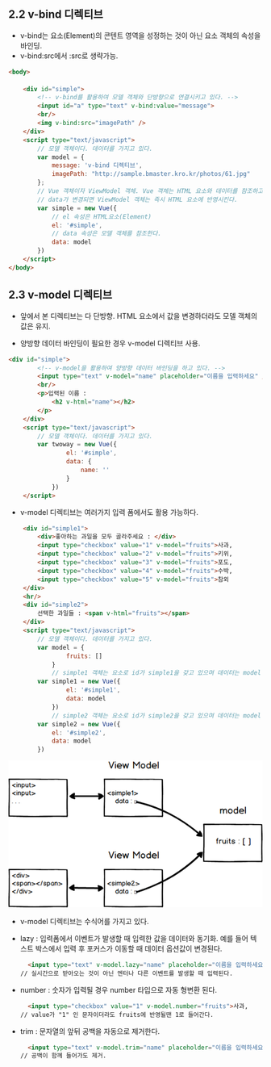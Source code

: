## 2.2 v-bind 디렉티브

- v-bind는 요소(Element)의 콘텐트 영역을 성정하는 것이 아닌 요소 객체의 속성을 바인딩.
- v-bind:src에서 :src로 생략가능.
```HTML
<body>

    <div id="simple">
        <!-- v-bind를 활용하여 모델 객체와 단방향으로 연결시키고 있다. -->
        <input id="a" type="text" v-bind:value="message">
        <br/>
        <img v-bind:src="imagePath" />
    </div>
    <script type="text/javascript">
        // 모델 객체이다. 데이터를 가지고 있다.
        var model = {
            message: 'v-bind 디렉티브',
            imagePath: "http://sample.bmaster.kro.kr/photos/61.jpg"
        };
        // Vue 객체이자 ViewModel 객체. Vue 객체는 HTML 요소와 데이터를 참조하고 있다.
        // data가 변경되면 ViewModel 객체는 즉시 HTML 요소에 반영시킨다.
        var simple = new Vue({
            // el 속성은 HTML요소(Element)
            el: '#simple',
            // data 속성은 모델 객체를 참조한다.
            data: model
        })
    </script>
</body>
```

## 2.3 v-model 디렉티브

- 앞에서 본 디렉티브는 다 단방향. HTML 요소에서 값을 변경하더라도 모델 객체의 값은 유지.

- 양방향 데이터 바인딩이 필요한 경우 v-model 디렉티브 사용.

  
```HTML
<div id="simple">
        <!-- v-model을 활용하여 양방향 데이터 바인딩을 하고 있다. -->
        <input type="text" v-model="name" placeholder="이름을 입력하세요" />
        <br/>
        <p>입력된 이름 :
            <h2 v-html="name"></h2>
        </p>
    </div>
    <script type="text/javascript">
        // 모델 객체이다. 데이터를 가지고 있다.
        var twoway = new Vue({
                el: '#simple',
                data: {
                    name: ''
                }
            })
    </script>
```

- v-model 디렉티브는 여러가지 입력 폼에서도 활용 가능하다.

```HTML
    <div id="simple1">
        <div>좋아하는 과일을 모두 골라주세요 : </div>
        <input type="checkbox" value="1" v-model="fruits">사과,
        <input type="checkbox" value="2" v-model="fruits">키위,
        <input type="checkbox" value="3" v-model="fruits">포도,
        <input type="checkbox" value="4" v-model="fruits">수박,
        <input type="checkbox" value="5" v-model="fruits">참외
    </div>
    <hr/>
    <div id="simple2">
        선택한 과일들 : <span v-html="fruits"></span>
    </div>
    <script type="text/javascript">
        // 모델 객체이다. 데이터를 가지고 있다.
        var model = {
                fruits: []
            }
            // simple1 객체는 요소로 id가 simple1을 갖고 있으며 데이터는 model 객체와 연결되어 있는 View Model이다.
        var simple1 = new Vue({
                el: '#simple1',
                data: model
            })
            // simple2 객체는 요소로 id가 simple2을 갖고 있으며 데이터는 model 객체와 연결되어 있는 View Model이다.
        var simple2 = new Vue({
            el: '#simple2',
            data: model
        })
```

![v-model](../images/v-model.png)



- v-model 디렉티브는 수식어를 가지고 있다.

- lazy : 입력폼에서 이벤트가 발생할 때 입력한 값을 데이터와 동기화. 예를 들어 텍스트 박스에서 입력 후 포커스가 이동할 때 데이터 옵션값이 변경된다.

  ```html
    <input type="text" v-model.lazy="name" placeholder="이름을 입력하세요" />
  // 실시간으로 받아오는 것이 아닌 엔터나 다른 이벤트를 발생할 때 입력된다.
  ```

- number : 숫자가 입력될 경우 number 타입으로 자동 형변환 된다.
  ```html
    <input type="checkbox" value="1" v-model.number="fruits">사과,
  // value가 "1" 인 문자이더라도 fruits에 반영될땐 1로 들어간다.
  ```
- trim : 문자열의 앞뒤 공백을 자동으로 제거한다.
  ```html
    <input type="text" v-model.trim="name" placeholder="이름을 입력하세요" />
  // 공백이 함께 들어가도 제거.
  ```
